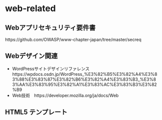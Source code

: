 # web-related

<h2>Webアプリセキュリティ要件書</h2>
<p>https://github.com/OWASP/www-chapter-japan/tree/master/secreq</p>

<h2>Webデザイン関連</h2>
<ul>
  <li>WordPressサイトデザインリファレンス　https://wpdocs.osdn.jp/WordPress_%E3%82%B5%E3%82%A4%E3%83%88%E3%83%87%E3%82%B6%E3%82%A4%E3%83%B3_%E3%83%AA%E3%83%95%E3%82%A1%E3%83%AC%E3%83%B3%E3%82%B9</li>
    <li>Web技術　https://developer.mozilla.org/ja/docs/Web</li>
</ul>


<h2>HTML5 テンプレート</h2>

